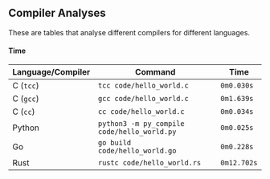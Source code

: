## Compiler Analyses

<!-- Please edit the `README.md.tmpl` file instead of the `README.md` -->

These are tables that analyse different compilers for different languages.

#### Time

|Language/Compiler|Command|Time|
|-----------------|-------|----|
|C (`tcc`)|`tcc code/hello_world.c`|`0m0.030s`|
|C (`gcc`)|`gcc code/hello_world.c`|`0m1.639s`|
|C (`cc`)|`cc code/hello_world.c`|`0m0.034s`|
|Python|`python3 -m py_compile code/hello_world.py`|`0m0.025s`|
|Go|`go build code/hello_world.go`|`0m0.228s`|
|Rust|`rustc code/hello_world.rs`|`0m12.702s`|
